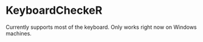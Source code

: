 # KeyboardCheckeR
Currently supports most of the keyboard. Only works right now on Windows machines.

